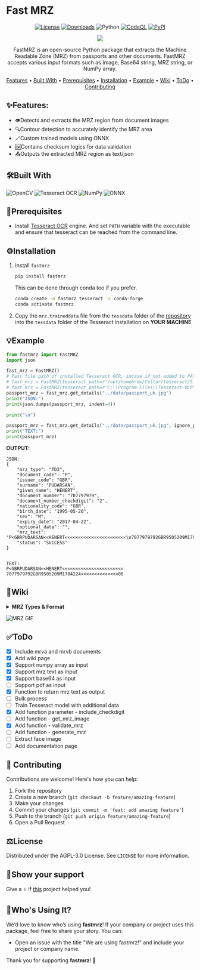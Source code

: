 # Fast MRZ

<div align="center">

[![License](https://img.shields.io/badge/license-AGPL%203.0-34D058?color=blue)](https://github.com/sivakumar-mahalingam/fastmrz/blob/main/LICENSE)
[![Downloads](https://static.pepy.tech/badge/fastmrz)](https://pypistats.org/packages/fastmrz)
![Python](https://img.shields.io/badge/python-3.8%20%7C%203.9%20%7C%203.10%20%7C%203.11%20%7C%203.12-blue?logo=python&logoColor=959DA5)
[![CodeQL](https://github.com/sivakumar-mahalingam/fastmrz/actions/workflows/codeql.yml/badge.svg)](https://github.com/sivakumar-mahalingam/fastmrz/actions/workflows/codeql.yml)
[![PyPI](https://img.shields.io/pypi/v/fastmrz.svg?logo=pypi&logoColor=959DA5&color=blue)](https://pypi.org/project/fastmrz/)

<a href="https://github.com/sivakumar-mahalingam/fastmrz/" target="_blank">
    <img src="https://raw.githubusercontent.com/sivakumar-mahalingam/fastmrz/main/docs/FastMRZ.png" target="_blank" />
</a>

FastMRZ is an open-source Python package that extracts the Machine Readable Zone (MRZ) from passports and other documents. FastMRZ accepts various input formats such as Image, Base64 string, MRZ string, or NumPy array. 

[Features](#features) •
[Built With](#built-with) •
[Prerequisites](#prerequisites) •
[Installation](#installation) •
[Example](#example) •
[Wiki](#wiki) •
[ToDo](#todo) •
[Contributing](#contributing)

</div>

## ️✨Features:

- 👁️Detects and extracts the MRZ region from document images
- ️🔍Contour detection to accurately identify the MRZ area
- 🪄Custom trained models using ONNX 
- 🆗Contains checksum logics for data validation
- 📤Outputs the extracted MRZ region as text/json


## 🛠️Built With

![OpenCV](https://img.shields.io/badge/OpenCV-27338e?style=for-the-badge&logo=OpenCV&logoColor=white)
![Tesseract OCR](https://img.shields.io/badge/Tesseract%20OCR-0F9D58?style=for-the-badge&logo=google&logoColor=white)
![NumPy](https://img.shields.io/badge/numpy-316192?style=for-the-badge&logo=numpy&logoColor=white)
![ONNX](https://img.shields.io/badge/ONNX-7B7B7B?style=for-the-badge&logo=onnx&logoColor=white)

## 🚨Prerequisites
- Install [Tesseract OCR](https://tesseract-ocr.github.io/tessdoc/Installation.html) engine. And set `PATH` variable with the executable and ensure that tesseract can be reached from the command line. 

## ⚙️Installation

1. Install `fastmrz`
    ```bash
    pip install fastmrz
    ```
   This can be done through conda too if you prefer.

     ```bash
     conda create -n fastmrz tesseract -c conda-forge
     conda activate fastmrz
     ```

2. Copy  the `mrz.traineddata` file from the `tessdata` folder of the [repository](https://github.com/sivakumar-mahalingam/fastmrz/raw/main/tessdata/mrz.traineddata) into the `tessdata` folder of the Tesseract installation on **YOUR MACHINE**

## 💡Example

```Python
from fastmrz import FastMRZ
import json

fast_mrz = FastMRZ()
# Pass file path of installed Tesseract OCR, incase if not added to PATH variable
# fast_mrz = FastMRZ(tesseract_path=r'/opt/homebrew/Cellar/tesseract/5.3.4_1/bin/tesseract') # Default path in Mac
# fast_mrz = FastMRZ(tesseract_path=r'C:\\Program Files\\Tesseract-OCR\\tesseract.exe') # Default path in Windows
passport_mrz = fast_mrz.get_details("../data/passport_uk.jpg")
print("JSON:")
print(json.dumps(passport_mrz, indent=4))

print("\n")

passport_mrz = fast_mrz.get_details("../data/passport_uk.jpg", ignore_parse=True)
print("TEXT:")
print(passport_mrz)
```

**OUTPUT:**
```Console
JSON:
{
    "mrz_type": "TD3",
    "document_code": "P",
    "issuer_code": "GBR",
    "surname": "PUDARSAN",
    "given_name": "HENERT",
    "document_number": "707797979",
    "document_number_checkdigit": "2",
    "nationality_code": "GBR",
    "birth_date": "1995-05-20",
    "sex": "M",
    "expiry_date": "2017-04-22",
    "optional_data": "",
    "mrz_text": "P<GBRPUDARSAN<<HENERT<<<<<<<<<<<<<<<<<<<<<<<\n7077979792GBR9505209M1704224<<<<<<<<<<<<<<00",
    "status": "SUCCESS"
}


TEXT:
P<GBRPUDARSAN<<HENERT<<<<<<<<<<<<<<<<<<<<<<<
7077979792GBR9505209M1704224<<<<<<<<<<<<<<00
```

## 📃Wiki

<details>
    <summary><b>MRZ Types & Format</b></summary>

The standard for MRZ code is strictly regulated and has to comply with [Doc 9303](https://www.icao.int/publications/pages/publication.aspx?docnum=9303). Machine Readable Travel Documents published by the International Civil Aviation Organization.

There are currently several types of ICAO standard machine-readable zones, which vary in the number of lines and characters in each line:

- TD-1 (e.g. citizen’s identification card, EU ID card, US Green Card): consists of 3 lines, 30 characters each.
- TD-2 (e.g. Romania ID, old type of German ID), and MRV-B (machine-readable visas type B — e.g. Schengen visa): consists of 2 lines, 36 characters each.
- TD-3 (all international passports, also known as MRP), and MRV-A (machine-readable visas type A — issued by the USA, Japan, China, and others): consist of 2 lines, 44 characters each.

Now, based on the example of a national passport, let us take a closer look at the MRZ composition.

![MRZ fields distribution](https://raw.githubusercontent.com/sivakumar-mahalingam/fastmrz/main/docs/mrz_fields_distribution.png)

</details>

![MRZ GIF](https://raw.githubusercontent.com/sivakumar-mahalingam/fastmrz/main/docs/mrz.gif)

## ✅ToDo

- [x] Include mrva and mrvb documents
- [x] Add wiki page
- [x] Support numpy array as input
- [x] Support mrz text as input
- [x] Support base64 as input
- [ ] Support pdf as input
- [x] Function to return mrz text as output
- [ ] Bulk process
- [ ] Train Tesseract model with additional data
- [x] Add function parameter - include_checkdigit
- [ ] Add function - get_mrz_image
- [x] Add function - validate_mrz
- [ ] Add function - generate_mrz
- [ ] Extract face image
- [ ] Add documentation page

## 🤝 Contributing

Contributions are welcome! Here's how you can help:

1. Fork the repository
2. Create a new branch (`git checkout -b feature/amazing-feature`)
3. Make your changes
4. Commit your changes (`git commit -m 'feat: add amazing feature'`)
5. Push to the branch (`git push origin feature/amazing-feature`)
6. Open a Pull Request

## ⚖️License

Distributed under the AGPL-3.0 License. See `LICENSE` for more information.

## 🙏Show your support

Give a ⭐️ if <a href="https://github.com/sivakumar-mahalingam/fastmrz/">this</a> project helped you!

## 🚀Who's Using It?

We’d love to know who’s using **fastmrz**! If your company or project uses this package, feel free to share your story. You can:

- Open an issue with the title "We are using fastmrz!" and include your project or company name.

Thank you for supporting **fastmrz**! 🤟


